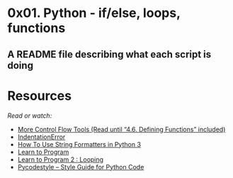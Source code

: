 # 0x01. Python - if/else, loops, functions

## A README file describing what each script is doing

# Resources
_Read or watch:_

 * [More Control Flow Tools (Read until “4.6. Defining Functions” included)](https://docs.python.org/3/tutorial/controlflow.html)
 * [IndentationError](https://www.youtube.com/watch?v=1QXOd2ZQs-Q)
 * [How To Use String Formatters in Python 3](https://www.digitalocean.com/community/tutorials/how-to-use-string-formatters-in-python-3)
 * [Learn to Program](https://www.youtube.com/playlist?list=PLGLfVvz_LVvTn3cK5e6LjhgGiSeVlIRwt)
 * [Learn to Program 2 : Looping](https://www.youtube.com/playlist?list=PLGLfVvz_LVvTn3cK5e6LjhgGiSeVlIRwt)
 * [Pycodestyle – Style Guide for Python Code](https://pypi.org/project/pycodestyle/)

##

